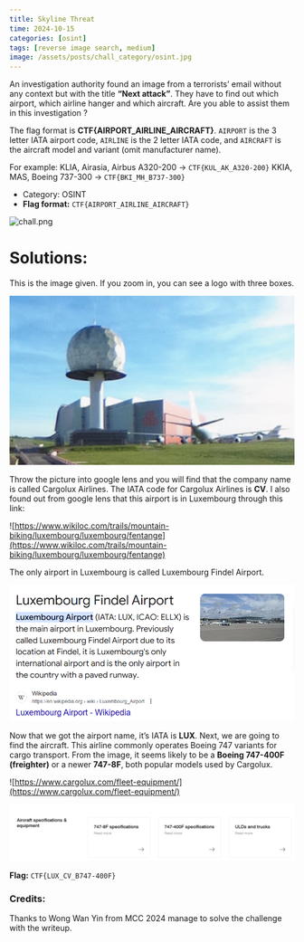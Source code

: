 ```yaml
---
title: Skyline Threat
time: 2024-10-15
categories: [osint]
tags: [reverse image search, medium]
image: /assets/posts/chall_category/osint.jpg
---
```


An investigation authority found an image from a terrorists’ email without any context but with the title **“Next attack”**. They have to find out which airport, which airline hanger and which aircraft. Are you able to assist them in this investigation ?

The flag format is **CTF{AIRPORT_AIRLINE_AIRCRAFT}**. `AIRPORT` is the 3 letter IATA airport code, `AIRLINE` is the 2 letter IATA code, and `AIRCRAFT` is the aircraft model and variant (omit manufacturer name). 

For example: 
KLIA, Airasia, Airbus A320-200 -> `CTF{KUL_AK_A320-200}`
KKIA, MAS, Boeing 737-300 -> `CTF{BKI_MH_B737-300}`

- Category: OSINT
- **Flag format:** `CTF{AIRPORT_AIRLINE_AIRCRAFT}`

![chall.png](/union-depository/osint/skyline-threat/chall.png)

# Solutions:

This is the image given. If you zoom in, you can see a logo with three boxes.

![1](/assets/posts/chall-writeup-img/skyline-threat/1.png)

Throw the picture into google lens and you will find that the company name is called
Cargolux Airlines. The IATA code for Cargolux Airlines is **CV**. I also found out from google
lens that this airport is in Luxembourg through this link:

![https://www.wikiloc.com/trails/mountain-biking/luxembourg/luxembourg/fentange](https://www.wikiloc.com/trails/mountain-biking/luxembourg/luxembourg/fentange)

The only airport in Luxembourg is called Luxembourg Findel Airport.

![2](/assets/posts/chall-writeup-img/skyline-threat/2.png)

Now that we got the airport name, it’s IATA is **LUX**. Next, we are going to find the aircraft.
This airline commonly operates Boeing 747 variants for cargo transport. From the image, it
seems likely to be a **Boeing 747-400F (freighter)** or a newer **747-8F**, both popular models
used by Cargolux.

![https://www.cargolux.com/fleet-equipment/](https://www.cargolux.com/fleet-equipment/)

![3](/assets/posts/chall-writeup-img/skyline-threat/3.png)

**Flag:** `CTF{LUX_CV_B747-400F}`

### Credits:
Thanks to Wong Wan Yin from MCC 2024 manage to solve the challenge with the writeup. 
